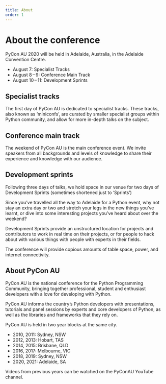 ```yaml
---
title: About
order: 1
---
```


# About the conference

PyCon AU 2020 will be held in Adelaide, Australia, in the Adelaide Convention Centre.

- August 7: Specialist Tracks
- August 8&thinsp;&ndash;&thinsp;9: Conference Main Track
- August 10&thinsp;&ndash;&thinsp;11: Development Sprints

## Specialist tracks

The first day of PyCon AU is dedicated to specialist tracks. These tracks, also known as ‘miniconfs’, are curated by smaller specialist groups within Python community, and allow for more in-depth talks on the subject.

## Conference main track

The weekend of PyCon AU is the main conference event. We invite speakers from all backgrounds and levels of knowledge to share their experience and knowledge with our audience.

## Development sprints

Following three days of talks, we hold space in our venue for two days of Development Sprints (sometimes shortened just to ‘Sprints’)

Since you’ve travelled all the way to Adelaide for a Python event, why not stay an extra day or two and stretch your legs in the new things you’ve learnt, or dive into some interesting projects you’ve heard about over the weekend?

Development Sprints provide an unstructured location for projects and contributors to work in real time on their projects, or for people to hack about with various things with people with experts in their fields.

The conference will provide copious amounts of table space, power, and internet connectivity.

## About PyCon AU

PyCon AU is the national conference for the Python Programming Community, bringing together professional, student and enthusiast developers with a love for developing with Python.

PyCon AU informs the country’s Python developers with presentations, tutorials and panel sessions by experts and core developers of Python, as well as the libraries and frameworks that they rely on.

PyCon AU is held in two year blocks at the same city.

- 2010, 2011: Sydney, NSW
- 2012, 2013: Hobart, TAS
- 2014, 2015: Brisbane, QLD
- 2016, 2017: Melbourne, VIC
- 2018, 2019: Sydney, NSW
- 2020, 2021: Adelaide, SA

Videos from previous years can be watched on the PyConAU YouTube channel.